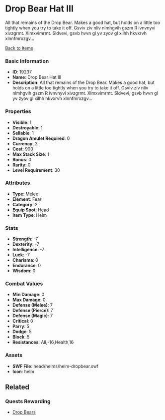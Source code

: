 # Drop Bear Hat III

All that remains of the Drop Bear. Makes a good hat, but holds on a little too tightly when you try to take it off. Gsviv ziv nliv nlmhgvih gszm R ivnvnyvi xivzgrmt. Xlmxvimrmt. Sldvevi, gsvb hvvn gl yv zyov gl xilhh hkvxrvh xlnnfmrxzgv...

[Back to Items](../items.md)

### Basic Information

- **ID**: 19237
- **Name**: Drop Bear Hat III
- **Description**: All that remains of the Drop Bear. Makes a good hat, but holds on a little too tightly when you try to take it off. Gsviv ziv nliv nlmhgvih gszm R ivnvnyvi xivzgrmt. Xlmxvimrmt. Sldvevi, gsvb hvvn gl yv zyov gl xilhh hkvxrvh xlnnfmrxzgv...

### Properties

- **Visible**: 1
- **Destroyable**: 1
- **Sellable**: 1
- **Dragon Amulet Required**: 0
- **Currency**: 2
- **Cost**: 900
- **Max Stack Size**: 1
- **Bonus**: 0
- **Rarity**: 0
- **Level Requirement**: 30

### Attributes

- **Type**: Melee
- **Element**: Fear
- **Category**: 2
- **Equip Spot**: Head
- **Item Type**: Helm

### Stats

- **Strength**: -7
- **Dexterity**: -7
- **Intelligence**: -7
- **Luck**: -7
- **Charisma**: 0
- **Endurance**: 0
- **Wisdom**: 0

### Combat Values

- **Min Damage**: 0
- **Max Damage**: 0
- **Defense (Melee)**: 7
- **Defense (Pierce)**: 7
- **Defense (Magic)**: 7
- **Critical**: 0
- **Parry**: 5
- **Dodge**: 5
- **Block**: 5
- **Resistances**: All,-16,Health,16

### Assets

- **SWF File**: head/helms/helm-dropbear.swf
- **Icon**: helm

## Related

### Quests Rewarding

- [Drop Bears](../quests/1659-drop-bears.md)

